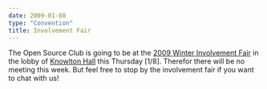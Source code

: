 ```yaml
---
date: 2009-01-08
type: "Convention"
title: Involvement Fair
---
```

The Open Source Club is going to be at the [2009 Winter Involvement Fair](http://ohiounion.osu.edu/studentorgs/events_winter_involvement.asp) in the lobby of [Knowlton Hall](http://www.osu.edu/map/building.php?building=017) this Thursday [1/8]. Therefor there will be no meeting this week. But feel free to stop by the involvement fair if you want to chat with us!
